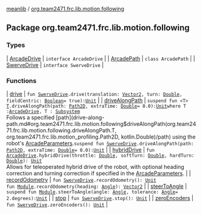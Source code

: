 [meanlib](../index.md) / [org.team2471.frc.lib.motion.following](./index.md)

## Package org.team2471.frc.lib.motion.following

### Types

| [ArcadeDrive](-arcade-drive/index.md) | `interface ArcadeDrive` |
| [ArcadePath](-arcade-path/index.md) | `class ArcadePath` |
| [SwerveDrive](-swerve-drive/index.md) | `interface SwerveDrive` |

### Functions

| [drive](drive.md) | `fun `[`SwerveDrive`](-swerve-drive/index.md)`.drive(translation: `[`Vector2`](../org.team2471.frc.lib.math/-vector2/index.md)`, turn: `[`Double`](https://kotlinlang.org/api/latest/jvm/stdlib/kotlin/-double/index.html)`, fieldCentric: `[`Boolean`](https://kotlinlang.org/api/latest/jvm/stdlib/kotlin/-boolean/index.html)` = true): `[`Unit`](https://kotlinlang.org/api/latest/jvm/stdlib/kotlin/-unit/index.html) |
| [driveAlongPath](drive-along-path.md) | `suspend fun <T> `[`T`](drive-along-path.md#T)`.driveAlongPath(path: `[`Path2D`](../org.team2471.frc.lib.motion_profiling/-path2-d/index.md)`, extraTime: `[`Double`](https://kotlinlang.org/api/latest/jvm/stdlib/kotlin/-double/index.html)` = 0.0): `[`Unit`](https://kotlinlang.org/api/latest/jvm/stdlib/kotlin/-unit/index.html)` where T : `[`ArcadeDrive`](-arcade-drive/index.md)`, T : `[`Subsystem`](../org.team2471.frc.lib.framework/-subsystem/index.md)<br>Follows a specified [path](drive-along-path.md#org.team2471.frc.lib.motion.following$driveAlongPath(org.team2471.frc.lib.motion.following.driveAlongPath.T, org.team2471.frc.lib.motion_profiling.Path2D, kotlin.Double)/path) using the robot's [ArcadeParameters](../org.team2471.frc.lib.motion_profiling.following/-arcade-parameters/index.md).`suspend fun `[`SwerveDrive`](-swerve-drive/index.md)`.driveAlongPath(path: `[`Path2D`](../org.team2471.frc.lib.motion_profiling/-path2-d/index.md)`, extraTime: `[`Double`](https://kotlinlang.org/api/latest/jvm/stdlib/kotlin/-double/index.html)` = 0.0): `[`Unit`](https://kotlinlang.org/api/latest/jvm/stdlib/kotlin/-unit/index.html) |
| [hybridDrive](hybrid-drive.md) | `fun `[`ArcadeDrive`](-arcade-drive/index.md)`.hybridDrive(throttle: `[`Double`](https://kotlinlang.org/api/latest/jvm/stdlib/kotlin/-double/index.html)`, softTurn: `[`Double`](https://kotlinlang.org/api/latest/jvm/stdlib/kotlin/-double/index.html)`, hardTurn: `[`Double`](https://kotlinlang.org/api/latest/jvm/stdlib/kotlin/-double/index.html)`): `[`Unit`](https://kotlinlang.org/api/latest/jvm/stdlib/kotlin/-unit/index.html)<br>Allows for teleoperated hybrid drive of the robot, with optional heading correction and turning correction if specified in the [ArcadeParameters](../org.team2471.frc.lib.motion_profiling.following/-arcade-parameters/index.md). |
| [recordOdometry](record-odometry.md) | `fun `[`SwerveDrive`](-swerve-drive/index.md)`.recordOdometry(): `[`Unit`](https://kotlinlang.org/api/latest/jvm/stdlib/kotlin/-unit/index.html)<br>`fun `[`Module`](-swerve-drive/-module/index.md)`.recordOdometry(heading: `[`Angle`](../org.team2471.frc.lib.units/-angle/index.md)`): `[`Vector2`](../org.team2471.frc.lib.math/-vector2/index.md) |
| [steerToAngle](steer-to-angle.md) | `suspend fun `[`Module`](-swerve-drive/-module/index.md)`.steerToAngle(angle: `[`Angle`](../org.team2471.frc.lib.units/-angle/index.md)`, tolerance: `[`Angle`](../org.team2471.frc.lib.units/-angle/index.md)` = 2.degrees): `[`Unit`](https://kotlinlang.org/api/latest/jvm/stdlib/kotlin/-unit/index.html) |
| [stop](stop.md) | `fun `[`SwerveDrive`](-swerve-drive/index.md)`.stop(): `[`Unit`](https://kotlinlang.org/api/latest/jvm/stdlib/kotlin/-unit/index.html) |
| [zeroEncoders](zero-encoders.md) | `fun `[`SwerveDrive`](-swerve-drive/index.md)`.zeroEncoders(): `[`Unit`](https://kotlinlang.org/api/latest/jvm/stdlib/kotlin/-unit/index.html) |

